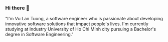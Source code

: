 ### Hi there 👋
"I'm Vu Lan Tuong, a software engineer who is passionate about developing innovative software solutions that impact people's lives. 
I'm currently studying at Industry University of Ho Chi Minh city pursuing a Bachelor's degree in Software Engineering."

<!--
**VuLanTuong/vulantuong** is a ✨ _special_ ✨ repository because its `README.md` (this file) appears on your GitHub profile.
- 🌱 I’m currently learning ...
- 👯 I’m looking to collaborate on ...
- 🤔 I’m looking for help with ...
- 💬 Ask me about ...
- 📫 How to reach me: ...
- 😄 Pronouns: ...
- ⚡ Fun fact: ...
-->

